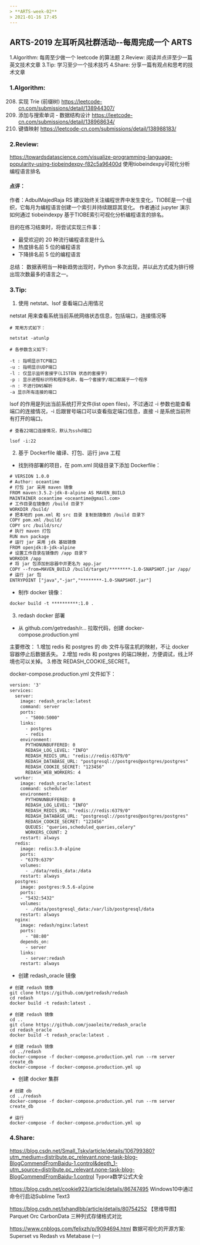 ```yaml
---
> **ARTS-week-02**
> 2021-01-16 17:45
---
```



## ARTS-2019 左耳听风社群活动--每周完成一个 ARTS
1.Algorithm: 每周至少做一个 leetcode 的算法题
2.Review: 阅读并点评至少一篇英文技术文章
3.Tip: 学习至少一个技术技巧
4.Share: 分享一篇有观点和思考的技术文章

### 1.Algorithm:

208. 实现 Trie (前缀树) https://leetcode-cn.com/submissions/detail/138944307/
211. 添加与搜索单词 - 数据结构设计 https://leetcode-cn.com/submissions/detail/138968634/
677. 键值映射 https://leetcode-cn.com/submissions/detail/138988183/

### 2.Review:

https://towardsdatascience.com/visualize-programming-language-popularity-using-tiobeindexpy-f82c5a96400d
使用tiobeindexpy可视化分析编程语言排名

#### 点评：

作者：AdbulMajedRaja RS 建议始终关注编程世界中发生变化，TIOBE是一个组织，它每月为编程语言创建一个索引并持续跟踪其变化。
作者通过 jupyter 演示如何通过 tiobeindexpy 基于TIOBE索引可视化分析编程语言的排名。

目的在练习结束时，将尝试实现三件事：
- 最受欢迎的 20 种流行编程语言是什么
- 热度排名前 5 位的编程语言
- 下降排名前 5 位的编程语言

总结：
    数据表明当一种新趋势出现时，Python 多次出现，并以此方式成为排行榜出现次数最多的语言之一。 

### 3.Tip:

1. 使用 netstat、lsof 查看端口占用情况

netstat 用来查看系统当前系统网络状态信息，包括端口，连接情况等

```shell
# 常用方式如下：

netstat -atunlp

# 各参数含义如下:

-t : 指明显示TCP端口
-u : 指明显示UDP端口
-l : 仅显示监听套接字(LISTEN 状态的套接字)
-p : 显示进程标识符和程序名称，每一个套接字/端口都属于一个程序
-n : 不进行DNS解析
-a 显示所有连接的端口
```

lsof 的作用是列出当前系统打开文件(list open files)，不过通过 -i 参数也能查看端口的连接情况，-i 后跟冒号端口可以查看指定端口信息，直接 -i 是系统当前所有打开的端口。

```shell
# 查看22端口连接情况，默认为sshd端口

lsof -i:22

```

2. 基于 Dockerfile 编译、打包、运行 java 工程

- 找到待部署的项目，在 pom.xml 同级目录下添加 Dockerfile：　

```txt
# VERSION 1.0.0
# Author: oceantime
# 打包 jar 采用 maven 镜像
FROM maven:3.5.2-jdk-8-alpine AS MAVEN_BUILD
MAINTAINER oceantime <oceantime@gmail.com>
# 工作目录在镜像的 /build 目录下
WORKDIR /build/
# 把本地的 pom.xml 和 src 目录 复制到镜像的 /build 目录下
COPY pom.xml /build/
COPY src /build/src/
# 执行 maven 打包
RUN mvn package
# 运行 jar 采用 jdk 基础镜像
FROM openjdk:8-jdk-alpine
# 设置工作目录在镜像的 /app 目录下
WORKDIR /app
# 将 jar 包添加到容器中并更名为 app.jar
COPY --from=MAVEN_BUILD /build/target/********-1.0-SNAPSHOT.jar /app/
# 运行 jar 包
ENTRYPOINT ["java","-jar","********-1.0-SNAPSHOT.jar"]
```

- 制作 docker 镜像：　

```txt
docker build -t **********:1.0 .
```

3. redash docker 部署

- 从 github.com/getredash/r… 拉取代码，创建 docker-compose.production.yml

主要修改：
1.增加 redis 和 postgres 的 db 文件与宿主机的映射，不让 docker 容器停止后数据丢失。
2.增加 redis 和 postgres 的端口映射，方便调试，线上环境也可以关掉。
3.修改 REDASH_COOKIE_SECRET。

docker-compose.production.yml 文件如下：

```xml
version: '3'
services:
  server:
    image: redash_oracle:latest
    command: server
    ports:
      - "5000:5000"
    links:
      - postgres
      - redis
    environment:
      PYTHONUNBUFFERED: 0
      REDASH_LOG_LEVEL: "INFO"
      REDASH_REDIS_URL: "redis://redis:6379/0"
      REDASH_DATABASE_URL: "postgresql://postgres@postgres/postgres"
      REDASH_COOKIE_SECRET: "123456"
      REDASH_WEB_WORKERS: 4
  worker:
    image: redash_oracle:latest
    command: scheduler
    environment:
      PYTHONUNBUFFERED: 0
      REDASH_LOG_LEVEL: "INFO"
      REDASH_REDIS_URL: "redis://redis:6379/0"
      REDASH_DATABASE_URL: "postgresql://postgres@postgres/postgres"
      REDASH_COOKIE_SECRET: "123456"
      QUEUES: "queries,scheduled_queries,celery"
      WORKERS_COUNT: 2
    restart: always
  redis:
    image: redis:3.0-alpine
    ports:
    - "6379:6379"
    volumes: 
      - ./data/redis_data:/data
    restart: always
  postgres:
    image: postgres:9.5.6-alpine
    ports:
    - "5432:5432"
    volumes:
      - ./data/postgresql_data:/var/lib/postgresql/data
    restart: always
  nginx:
    image: redash/nginx:latest
    ports:
      - "88:80"
    depends_on:
      - server
    links:
      - server:redash
    restart: always
```

- 创建 redash_oracle 镜像

```shell
# 创建 redash 镜像
git clone https://github.com/getredash/redash
cd redash
docker build -t redash:latest .

# 创建 redash 镜像
cd ..
git clone https://github.com/joaoleite/redash_oracle
cd redash_oracle
docker build -t redash_oracle:latest .

# 创建 redash 镜像
cd ../redash
docker-compose -f docker-compose.production.yml run --rm server create_db
docker-compose -f docker-compose.production.yml up
```

- 创建 docker 集群

```shell
# 创建 db
cd ../redash
docker-compose -f docker-compose.production.yml run --rm server create_db

# 运行
docker-compose -f docker-compose.production.yml up
```

### 4.Share:

https://blog.csdn.net/Small_Tsky/article/details/106799380?utm_medium=distribute.pc_relevant.none-task-blog-BlogCommendFromBaidu-1.control&depth_1-utm_source=distribute.pc_relevant.none-task-blog-BlogCommendFromBaidu-1.control
Typora数学公式大全

https://blog.csdn.net/cookie923/article/details/86747495
Windows10中通过命令行启动Sublime Text3

https://blog.csdn.net/lxhandlbb/article/details/80754252
【思维导图】Parquet Orc CarbonData 三种列式存储格式对比

https://www.cnblogs.com/felixzh/p/9094694.html
数据可视化的开源方案: Superset vs Redash vs Metabase (一)
